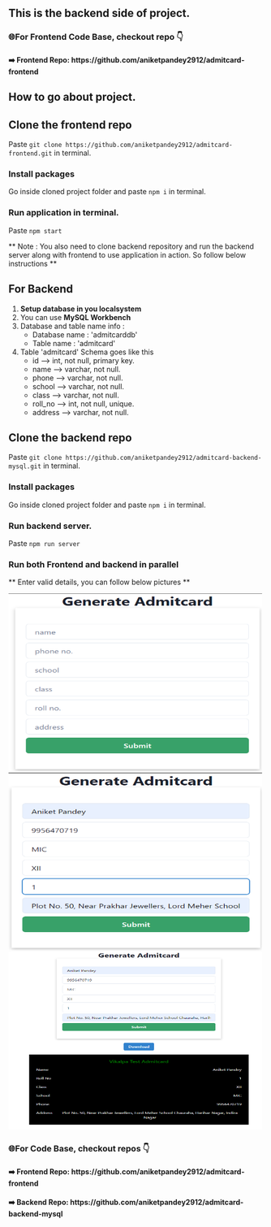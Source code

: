 ## This is the backend side of project.

### 🌐For Frontend Code Base, checkout repo 👇

<h4>➡️ Frontend Repo: https://github.com/aniketpandey2912/admitcard-frontend</h4>

## How to go about project.

## Clone the frontend repo

Paste `git clone https://github.com/aniketpandey2912/admitcard-frontend.git` in terminal.

### Install packages

Go inside cloned project folder and paste `npm i` in terminal.

### Run application in terminal.

Paste `npm start`

** Note : You also need to clone backend repository and run the backend server along with frontend to use application in action. So follow below instructions **

## For Backend

1. **Setup database in you localsystem**
2. You can use **MySQL Workbench**
3. Database and table name info :
   - Database name : 'admitcarddb'
   - Table name : 'admitcard'
4. Table 'admitcard' Schema goes like this
   - id --> int, not null, primary key.
   - name --> varchar, not null.
   - phone --> varchar, not null.
   - school --> varchar, not null.
   - class --> varchar, not null.
   - roll_no --> int, not null, unique.
   - address --> varchar, not null.

## Clone the backend repo

Paste `git clone https://github.com/aniketpandey2912/admitcard-backend-mysql.git` in terminal.

### Install packages

Go inside cloned project folder and paste `npm i` in terminal.

### Run backend server.

Paste `npm run server`

### Run both Frontend and backend in parallel

** Enter valid details, you can follow below pictures **

<img src="https://github.com/aniketpandey2912/admitcard-frontend/blob/master/readme_images/1.png?raw=true" alt="project-screenshot" width="500" height="350/">
<img src="https://github.com/aniketpandey2912/admitcard-frontend/blob/master/readme_images/2.png?raw=true" alt="project-screenshot" width="500" height="350/">
<img src="https://github.com/aniketpandey2912/admitcard-frontend/blob/master/readme_images/3.png?raw=true" alt="project-screenshot" width="500" height="350/">

### 🌐For Code Base, checkout repos 👇

<h4>➡️ Frontend Repo: https://github.com/aniketpandey2912/admitcard-frontend</h4>
<h4>➡️ Backend Repo: https://github.com/aniketpandey2912/admitcard-backend-mysql</h4>

